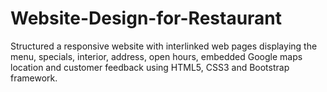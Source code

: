 # Website-Design-for-Restaurant
Structured a responsive website with interlinked web pages displaying the menu, specials, interior, address, open hours, embedded Google maps location and customer feedback using HTML5, CSS3 and Bootstrap framework.
